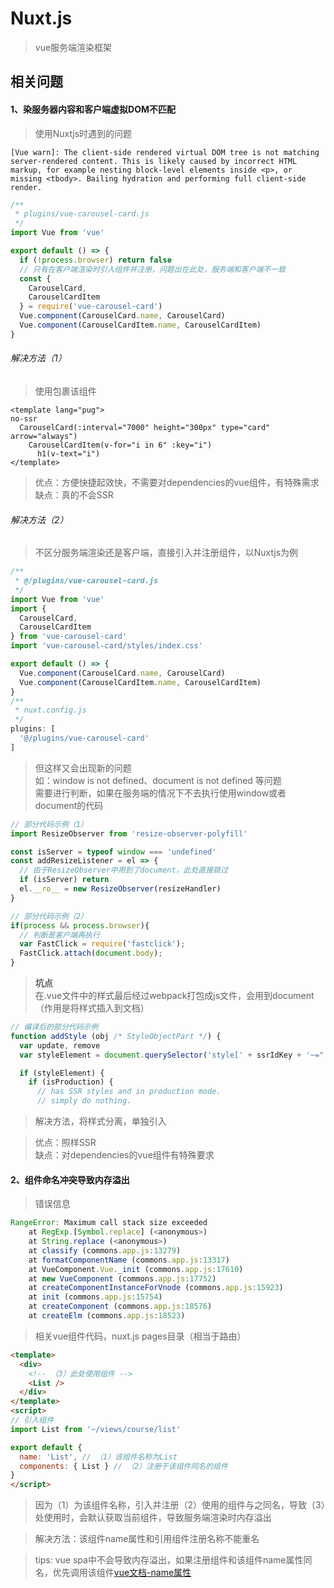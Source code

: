# Nuxt.js

> vue服务端渲染框架  

## 相关问题

#### 1、染服务器内容和客户端虚拟DOM不匹配

> 使用Nuxtjs时遇到的问题

```
[Vue warn]: The client-side rendered virtual DOM tree is not matching server-rendered content. This is likely caused by incorrect HTML markup, for example nesting block-level elements inside <p>, or missing <tbody>. Bailing hydration and performing full client-side render.
```

```javascript
/**
 * plugins/vue-carousel-card.js
 */
import Vue from 'vue'

export default () => {
  if (!process.browser) return false
  // 只有在客户端渲染时引入组件并注册，问题出在此处，服务端和客户端不一致
  const {
    CarouselCard,
    CarouselCardItem
  } = require('vue-carousel-card')
  Vue.component(CarouselCard.name, CarouselCard)
  Vue.component(CarouselCardItem.name, CarouselCardItem)
}
```

###### 解决方法（1）

> 使用<no-ssr></no-ssr>包裹该组件  

```pug
<template lang="pug">
no-ssr
  CarouselCard(:interval="7000" height="300px" type="card" arrow="always")
    CarouselCardItem(v-for="i in 6" :key="i")
      h1(v-text="i")
</template>
```

> 优点：方便快捷起效快，不需要对dependencies的vue组件，有特殊需求  
> 缺点：真的不会SSR

###### 解决方法（2）

> 不区分服务端渲染还是客户端，直接引入并注册组件，以Nuxtjs为例  

```javascript
/**
 * @/plugins/vue-carousel-card.js
 */
import Vue from 'vue'
import {
  CarouselCard,
  CarouselCardItem
} from 'vue-carousel-card'
import 'vue-carousel-card/styles/index.css'

export default () => {
  Vue.component(CarouselCard.name, CarouselCard)
  Vue.component(CarouselCardItem.name, CarouselCardItem)
}
/**
 * nuxt.config.js
 */
plugins: [
  '@/plugins/vue-carousel-card'
]
```

> 但这样又会出现新的问题  
> 如：window is not defined、document is not defined 等问题  
> 需要进行判断，如果在服务端的情况下不去执行使用window或者document的代码 

```javascript
// 部分代码示例（1）
import ResizeObserver from 'resize-observer-polyfill'

const isServer = typeof window === 'undefined'
const addResizeListener = el => {
  // 由于ResizeObserver中用到了document，此处直接跳过
  if (isServer) return
  el.__ro__ = new ResizeObserver(resizeHandler)
}

// 部分代码示例（2）
if(process && process.browser){
  // 判断是客户端再执行
  var FastClick = require('fastclick');
  FastClick.attach(document.body);
}
```

> **坑点**  
> 在.vue文件中的样式最后经过webpack打包成js文件，会用到document（作用是将样式插入到文档）  

```javascript
// 编译后的部分代码示例
function addStyle (obj /* StyleObjectPart */) {
  var update, remove
  var styleElement = document.querySelector('style[' + ssrIdKey + '~="' + obj.id + '"]')

  if (styleElement) {
    if (isProduction) {
      // has SSR styles and in production mode.
      // simply do nothing.
```

> 解决方法，将样式分离，单独引入  

> 优点：照样SSR  
> 缺点：对dependencies的vue组件有特殊要求  

#### 2、组件命名冲突导致内存溢出

> 错误信息  

```javascript
RangeError: Maximum call stack size exceeded
    at RegExp.[Symbol.replace] (<anonymous>)
    at String.replace (<anonymous>)
    at classify (commons.app.js:13279)
    at formatComponentName (commons.app.js:13317)
    at VueComponent.Vue._init (commons.app.js:17610)
    at new VueComponent (commons.app.js:17752)
    at createComponentInstanceForVnode (commons.app.js:15923)
    at init (commons.app.js:15754)
    at createComponent (commons.app.js:18576)
    at createElm (commons.app.js:18523)
```

> 相关vue组件代码，nuxt.js pages目录（相当于路由）  

```html
<template>
  <div>
    <!-- （3）此处使用组件 -->
    <List />
  </div>
</template>
<script>
// 引入组件
import List from '~/views/course/list'

export default {
  name: 'List', // （1）该组件名称为List
  components: { List } // （2）注册于该组件同名的组件
}
</script>
```

> 因为（1）为该组件名称，引入并注册（2）使用的组件与之同名，导致（3）处使用时，会默认获取当前组件，导致服务端渲染时内存溢出  

> 解决方法：该组件name属性和引用组件注册名称不能重名  

> tips: vue spa中不会导致内存溢出，如果注册组件和该组件name属性同名，优先调用该组件[vue文档-name属性](https://cn.vuejs.org/v2/api/#name)  
